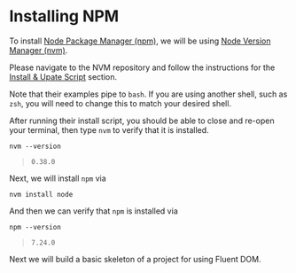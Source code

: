 # Installing NPM

To install [Node Package Manager (npm)](https://www.npmjs.com/), we will be using [Node Version Manager (nvm)](https://github.com/nvm-sh/nvm#installing-and-updating).

Please navigate to the NVM repository and follow the instructions for the [Install & Upate Script](https://github.com/nvm-sh/nvm#install--update-script) section.

Note that their examples pipe to `bash`. If you are using another shell, such as `zsh`, you will need to change this to match your desired shell.

After running their install script, you should be able to close and re-open your terminal, then type `nvm` to verify that it is installed.

```
nvm --version
```
> ```
> 0.38.0
> ```

Next, we will install `npm` via

```
nvm install node
```

And then we can verify that `npm` is installed via

```
npm --version
```
> ```
> 7.24.0
> ```

Next we will build a basic skeleton of a project for using Fluent DOM.